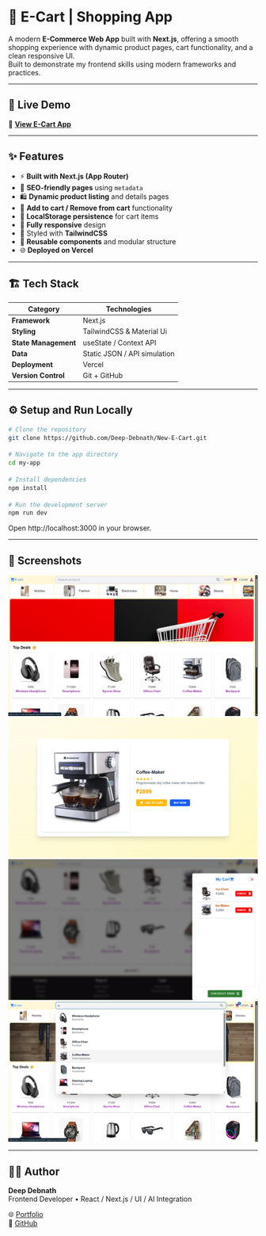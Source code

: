 # 🛒 E-Cart | Shopping App

A modern **E-Commerce Web App** built with **Next.js**, offering a smooth shopping experience with dynamic product pages, cart functionality, and a clean responsive UI.  
Built to demonstrate my frontend skills using modern frameworks and practices.

---

## 🚀 Live Demo

🔗 **[View E-Cart App](https://new-e-cart.vercel.app/)**

---

## ✨ Features

- ⚡ **Built with Next.js (App Router)**
- 🧭 **SEO-friendly pages** using `metadata`
- 🛍️ **Dynamic product listing** and details pages
- 🧾 **Add to cart / Remove from cart** functionality
- 💾 **LocalStorage persistence** for cart items
- 📱 **Fully responsive** design
- 🎨 Styled with **TailwindCSS**
- 🔄 **Reusable components** and modular structure
- 🌐 **Deployed on Vercel**

---

## 🏗️ Tech Stack

| Category             | Technologies                 |
| -------------------- | ---------------------------- |
| **Framework**        | Next.js                      |
| **Styling**          | TailwindCSS & Material Ui    |
| **State Management** | useState / Context API       |
| **Data**             | Static JSON / API simulation |
| **Deployment**       | Vercel                       |
| **Version Control**  | Git + GitHub                 |

---

## ⚙️ Setup and Run Locally

```bash
# Clone the repository
git clone https://github.com/Deep-Debnath/New-E-Cart.git

# Navigate to the app directory
cd my-app

# Install dependencies
npm install

# Run the development server
npm run dev
```

Open http://localhost:3000 in your browser.

---

## 📸 Screenshots

![Screenshot](./public/images/screenshot_1.png)
![Screenshot](./public/images/screenshot_2.png)
![Screenshot](./public/images/screenshot_3.png)
![Screenshot](./public/images/screenshot_4.png)

---

## 🧑‍💻 Author

**Deep Debnath**  
Frontend Developer • React / Next.js / UI / AI Integration

🌐 [Portfolio](https://my-portfolio-ob9g.vercel.app/)  
💼 [GitHub](https://github.com/Deep-Debnath)
